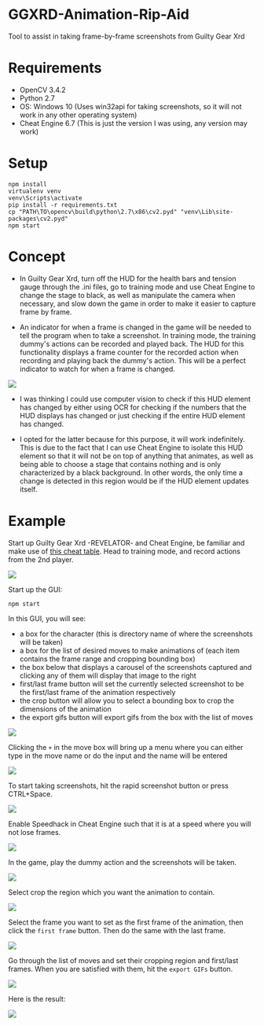 # GGXRD-Animation-Rip-Aid
Tool to assist in taking frame-by-frame screenshots from Guilty Gear Xrd

# Requirements

- OpenCV 3.4.2
- Python 2.7
- OS: Windows 10 (Uses win32api for taking screenshots, so it will not work in any other operating system)
- Cheat Engine 6.7 (This is just the version I was using, any version may work)

# Setup

```
npm install
virtualenv venv
venv\Scripts\activate
pip install -r requirements.txt
cp "PATH\TO\opencv\build\python\2.7\x86\cv2.pyd" "venv\Lib\site-packages\cv2.pyd"
npm start
```

# Concept

- In Guilty Gear Xrd, turn off the HUD for the health bars and tension gauge through the .ini files, go to training mode and use Cheat Engine to change the stage to black, as well as manipulate the camera when necessary, and slow down the game in order to make it easier to capture frame by frame. 

- An indicator for when a frame is changed in the game will be needed to tell the program when to take a screenshot. In training mode, the training dummy's actions can be recorded and played back. The HUD for this functionality displays a frame counter for the recorded action when recording and playing back the dummy's action. This will be a perfect indicator to watch for when a frame is changed.

![](/doc/HUD.PNG) 

- I was thinking I could use computer vision to check if this HUD element has changed by either using OCR for checking if the numbers that the HUD displays has changed or just checking if the entire HUD element has changed.

- I opted for the latter because for this purpose, it will work indefinitely. This is due to the fact that I can use Cheat Engine to isolate this HUD element so that it will not be on top of anything that animates, as well as being able to choose a stage that contains nothing and is only characterized by a black background. In other words, the only time a change is detected in this region would be if the HUD element updates itself.

# Example

Start up Guilty Gear Xrd -REVELATOR- and Cheat Engine, be familiar and make use of [this cheat table](https://www.reddit.com/r/Guiltygear/comments/6uc88a/rudimentary_cheat_engine_camera_mod/). Head to training mode, and record actions from the 2nd player.

![](/doc/game.PNG)

Start up the GUI:

```
npm start
```

In this GUI, you will see:

- a box for the character (this is directory name of where the screenshots will be taken)
- a box for the list of desired moves to make animations of (each item contains the frame range and cropping bounding box)
- the box below that displays a carousel of the screenshots captured and clicking any of them will display that image to the right
- first/last frame button will set the currently selected screenshot to be the first/last frame of the animation respectively
- the crop button will allow you to select a bounding box to crop the dimensions of the animation
- the export gifs button will export gifs from the box with the list of moves

![](/doc/app1.PNG)

Clicking the `+` in the move box will bring up a menu where you can either type in the move name or do the input and the name will be entered

![](/doc/app3.PNG)

To start taking screenshots, hit the rapid screenshot button or press CTRL+Space.

![](/doc/app4.PNG)

Enable Speedhack in Cheat Engine such that it is at a speed where you will not lose frames.

![](/doc/cheatengine_reduce_speed.PNG)

In the game, play the dummy action and the screenshots will be taken.

![](/doc/app5.PNG)

Select crop the region which you want the animation to contain.

![](/doc/app6.PNG)

Select the frame you want to set as the first frame of the animation, then click the `first frame` button. Then do the same with the last frame.

![](/doc/app7.PNG)

Go through the list of moves and set their cropping region and first/last frames. When you are satisfied with them, hit the `export GIFs` button.

![](/doc/app8.PNG)

Here is the result:

![](/doc/2363214S.gif)


